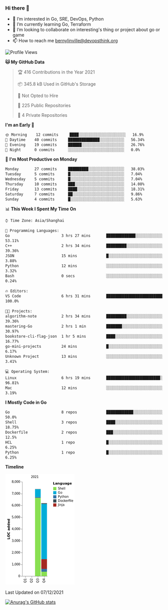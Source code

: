 ### Hi there 👋

- 👀 I’m interested in Go, SRE, DevOps, Python
- 🌱 I’m currently learning Go, Terraform
- 👯 I’m looking to collaborate on interesting's thing or project about go or game
- 📫 How to reach me bernylinville@devopsthink.org

<!--START_SECTION:waka-->
![Profile Views](http://img.shields.io/badge/Profile%20Views-0-blue)

**🐱 My GitHub Data** 

> 🏆 416 Contributions in the Year 2021
 > 
> 📦 345.8 kB Used in GitHub's Storage 
 > 
> 🚫 Not Opted to Hire
 > 
> 📜 225 Public Repositories 
 > 
> 🔑 4 Private Repositories  
 > 
**I'm an Early 🐤** 

```text
🌞 Morning    12 commits     ████░░░░░░░░░░░░░░░░░░░░░   16.9% 
🌆 Daytime    40 commits     ██████████████░░░░░░░░░░░   56.34% 
🌃 Evening    19 commits     ██████░░░░░░░░░░░░░░░░░░░   26.76% 
🌙 Night      0 commits      ░░░░░░░░░░░░░░░░░░░░░░░░░   0.0%

```
📅 **I'm Most Productive on Monday** 

```text
Monday       27 commits     █████████░░░░░░░░░░░░░░░░   38.03% 
Tuesday      5 commits      █░░░░░░░░░░░░░░░░░░░░░░░░   7.04% 
Wednesday    5 commits      █░░░░░░░░░░░░░░░░░░░░░░░░   7.04% 
Thursday     10 commits     ███░░░░░░░░░░░░░░░░░░░░░░   14.08% 
Friday       13 commits     ████░░░░░░░░░░░░░░░░░░░░░   18.31% 
Saturday     7 commits      ██░░░░░░░░░░░░░░░░░░░░░░░   9.86% 
Sunday       4 commits      █░░░░░░░░░░░░░░░░░░░░░░░░   5.63%

```


📊 **This Week I Spent My Time On** 

```text
⌚︎ Time Zone: Asia/Shanghai

💬 Programming Languages: 
Go                       3 hrs 27 mins       █████████████░░░░░░░░░░░░   53.11% 
C++                      2 hrs 34 mins       █████████░░░░░░░░░░░░░░░░   39.36% 
JSON                     15 mins             █░░░░░░░░░░░░░░░░░░░░░░░░   3.88% 
Python                   12 mins             ░░░░░░░░░░░░░░░░░░░░░░░░░   3.32% 
Bash                     0 secs              ░░░░░░░░░░░░░░░░░░░░░░░░░   0.24%

🔥 Editors: 
VS Code                  6 hrs 31 mins       █████████████████████████   100.0%

🐱‍💻 Projects: 
algorithm-note           2 hrs 34 mins       █████████░░░░░░░░░░░░░░░░   39.36% 
mastering-Go             2 hrs 1 min         ███████░░░░░░░░░░░░░░░░░░   30.97% 
bookstore-cli-flag-json  1 hr 5 mins         ████░░░░░░░░░░░░░░░░░░░░░   16.77% 
go-mini-projects         24 mins             █░░░░░░░░░░░░░░░░░░░░░░░░   6.17% 
Unknown Project          13 mins             ░░░░░░░░░░░░░░░░░░░░░░░░░   3.41%

💻 Operating System: 
Linux                    6 hrs 19 mins       ████████████████████████░   96.81% 
Mac                      12 mins             ░░░░░░░░░░░░░░░░░░░░░░░░░   3.19%

```

**I Mostly Code in Go** 

```text
Go                       8 repos             ████████████░░░░░░░░░░░░░   50.0% 
Shell                    3 repos             ████░░░░░░░░░░░░░░░░░░░░░   18.75% 
Dockerfile               2 repos             ███░░░░░░░░░░░░░░░░░░░░░░   12.5% 
HCL                      1 repo              █░░░░░░░░░░░░░░░░░░░░░░░░   6.25% 
Python                   1 repo              █░░░░░░░░░░░░░░░░░░░░░░░░   6.25%

```


**Timeline**

![Chart not found](https://raw.githubusercontent.com/bernylinville/bernylinville/main/charts/bar_graph.png) 


 Last Updated on 07/12/2021
<!--END_SECTION:waka-->

[![Anurag's GitHub stats](https://github-readme-stats.vercel.app/api?username=bernylinville)](https://github.com/anuraghazra/github-readme-stats)


<!--
**kylechou-dunk/kylechou-dunk** is a ✨ _special_ ✨ repository because its `README.md` (this file) appears on your GitHub profile.

Here are some ideas to get you started:

- 🔭 I’m currently working on ...
- 🌱 I’m currently learning ...
- 👯 I’m looking to collaborate on ...
- 🤔 I’m looking for help with ...
- 💬 Ask me about ...
- 📫 How to reach me: ...
- 😄 Pronouns: ...
- ⚡ Fun fact: ...
-->
